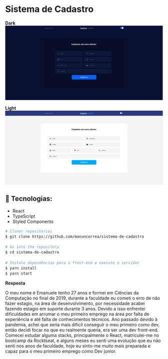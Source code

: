 # Sistema de Cadastro


**Dark** 
<img src="./public/dark.png">

**Light**
<img src="./public/light.png">


## :telescope: Tecnologias:
- React
- TypeScript
- Styled Components


```bash
# Clonar repositorios
$ git clone https://github.com/manuncorrea/sistema-de-cadastro

# Go into the repository
$ cd sistema-de-cadastro

# Instale dependências para o front-end e execute o servidor
$ yarn install
$ yarn start

```

**Resposta**

 O meu nome é Emanuele tenho 27 anos e formei em Ciências da Computação no final de 2019, durante a faculdade eu cometi o erro de não fazer estagio, na área de desenvolvimento, por necessidade acabei fazendo estagio em suporte durante 3 anos. Devido a isso enfrentei dificuldades em arrumar o meu primeiro emprego na área por falta de experiência e até falta de conhecimentos técnicos. Ano passado devido à pandemia, achei que seria mais dificil conseguir o meu primeiro como dev, então decidi focar no que eu realmente queria, era ser uma dev front-end. Comecei estudar alguma stacks, principalmente o React, matriculei-me no bootcamp da Rocktseat, e alguns meses eu senti uma evolução que eu não senti nos anos de faculdade, hoje eu sinto-me muito mais preparada e capaz para o meu primeiro emprego como Dev junior.
 
